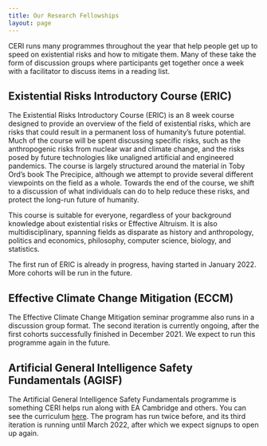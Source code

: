 ```yaml
---
title: Our Research Fellowships
layout: page
---
```


CERI runs many programmes throughout the year that help people get up to speed on existential risks and how to mitigate them. Many of these take the form of discussion groups where participants get together once a week with a facilitator to discuss items in a reading list.

## Existential Risks Introductory Course (ERIC)
The Existential Risks Introductory Course (ERIC) is an 8 week course designed to provide an overview of the field of existential risks, which are risks that could result in a permanent loss of humanity’s future potential. Much of the course will be spent discussing specific risks, such as the anthropogenic risks from nuclear war and climate change, and the risks posed by future technologies like unaligned artificial and engineered pandemics. The course is largely structured around the material in Toby Ord’s book The Precipice, although we attempt to provide several different viewpoints on the field as a whole. Towards the end of the course, we shift to a discussion of what individuals can do to help reduce these risks, and protect the long-run future of humanity.

This course is suitable for everyone, regardless of your background knowledge about existential risks or Effective Altruism. It is also multidisciplinary, spanning fields as disparate as history and anthropology, politics and economics, philosophy, computer science, biology, and statistics.

The first run of ERIC is already in progress, having started in January 2022. More cohorts will be run in the future.


## Effective Climate Change Mitigation (ECCM)

The Effective Climate Change Mitigation seminar programme also runs in a discussion group format. The second iteration is currently ongoing, after the first cohorts successfully finished in December 2021. We expect to run this programme again in the future.


## Artificial General Intelligence Safety Fundamentals (AGISF)

The Artificial General Intelligence Safety Fundamentals programme is something CERI helps run along with EA Cambridge and others. You can see the curriculum [here](https://docs.google.com/document/d/1mTm_sT2YQx3mRXQD6J2xD2QJG1c3kHyvX8kQc_IQ0ns/edit#heading=h.dlm795ug69gc). The program has run twice before, and its third iteration is running until March 2022, after which we expect signups to open up again.
